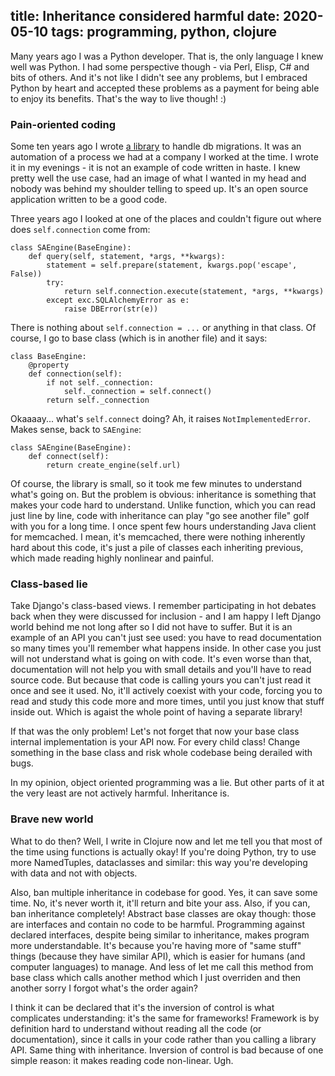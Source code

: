 title: Inheritance considered harmful
date: 2020-05-10
tags: programming, python, clojure
----

Many years ago I was a Python developer. That is, the only language I knew well was Python. I had some perspective though - via Perl, Elisp, C# and bits of others. And it's not like I didn't see any problems, but I embraced Python by heart and accepted these problems as a payment for being able to enjoy its benefits. That's the way to live though! :)

### Pain-oriented coding

Some ten years ago I wrote [a library](https://github.com/piranha/nomad/) to handle db migrations. It was an automation of a process we had at a company I worked at the time. I wrote it in my evenings - it is not an example of code written in haste. I knew pretty well the use case, had an image of what I wanted in my head and nobody was behind my shoulder telling to speed up. It's an open source application written to be a good code. 

Three years ago I looked at one of the places and couldn't figure out where does `self.connection` come from:

```
class SAEngine(BaseEngine):
    def query(self, statement, *args, **kwargs):
        statement = self.prepare(statement, kwargs.pop('escape', False))
        try:
            return self.connection.execute(statement, *args, **kwargs)
        except exc.SQLAlchemyError as e:
            raise DBError(str(e))
```

There is nothing about `self.connection = ...` or anything in that class. Of course, I go to base class (which is in another file) and it says:

```
class BaseEngine:
    @property
    def connection(self):
        if not self._connection:
            self._connection = self.connect()
        return self._connection
```

Okaaaay... what's `self.connect` doing? Ah, it raises `NotImplementedError`. Makes sense, back to `SAEngine`:

```
class SAEngine(BaseEngine):
    def connect(self):
        return create_engine(self.url)
```

Of course, the library is small, so it took me few minutes to understand what's going on. But the problem is obvious: inheritance is something that makes your code hard to understand. Unlike function, which you can read just line by line, code with inheritance can play "go see another file" golf with you for a long time. I once spent few hours understanding Java client for memcached. I mean, it's memcached, there were nothing inherently hard about this code, it's just a pile of classes each inheriting previous, which made reading highly nonlinear and painful.

### Class-based lie

Take Django's class-based views. I remember participating in hot debates back when they were discussed for inclusion - and I am happy I left Django world behind me not long after so I did not have to suffer. But it is an example of an API you can't just see used: you have to read documentation so many times you'll remember what happens inside. In other case you just will not understand what is going on with code. It's even worse than that, documentation will not help you with small details and you'll have to read source code. But because that code is calling yours you can't just read it once and see it used. No, it'll actively coexist with your code, forcing you to read and study this code more and more times, until you just know that stuff inside out. Which is agaist the whole point of having a separate library!

If that was the only problem! Let's not forget that now your base class internal implementation is your API now. For every child class! Change something in the base class and risk whole codebase being derailed with bugs. 

In my opinion, object oriented programming was a lie. But other parts of it at the very least are not actively harmful. Inheritance is.

### Brave new world

What to do then? Well, I write in Clojure now and let me tell you that most of the time using functions is actually okay! If you're doing Python, try to use more NamedTuples, dataclasses and similar: this way you're developing with data and not with objects.

Also, ban multiple inheritance in codebase for good. Yes, it can save some time. No, it's never worth it, it'll return and bite your ass. Also, if you can, ban inheritance completely! Abstract base classes are okay though: those are interfaces and contain no code to be harmful. Programming against declared interfaces, despite being similar to inheritance, makes program more understandable. It's because you're having more of "same stuff" things (because they have similar API), which is easier for humans (and computer languages) to manage. And less of let me call this method from base class which calls another method which I just overriden and then another sorry I forgot what's the order again?

I think it can be declared that it's the inversion of control is what complicates understanding: it's the same for frameworks! Framework is by definition hard to understand without reading all the code (or documentation), since it calls in your code rather than you calling a library API. Same thing with inheritance. Inversion of control is bad because of one simple reason: it makes reading code non-linear. Ugh.
